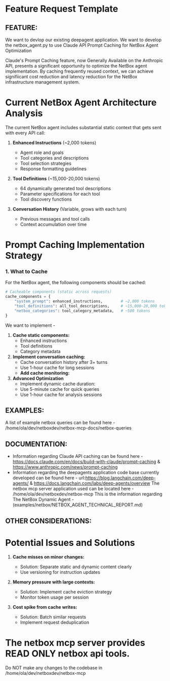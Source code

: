 # Feature Request Template

## FEATURE:
We want to devlop our existing deepagent application.
We want to develop the netbox_agent.py to use Claude API Prompt Caching for NetBox Agent Optimization

Claude's Prompt Caching feature, now Generally Available on the Anthropic API, presents a significant opportunity to optimize the NetBox agent implementation. By caching frequently reused context, we can achieve signifiicant cost reduction and latency reduction for the NetBox infrastructure management system.

# Current NetBox Agent Architecture Analysis
The current NetBox agent includes substantial static context that gets sent with every API call:

1. **Enhanced Instructions** (~2,000 tokens)
   - Agent role and goals
   - Tool categories and descriptions
   - Tool selection strategies
   - Response formatting guidelines

2. **Tool Definitions** (~15,000-20,000 tokens)
   - 64 dynamically generated tool descriptions
   - Parameter specifications for each tool
   - Tool discovery functions

3. **Conversation History** (Variable, grows with each turn)
   - Previous messages and tool calls
   - Context accumulation over time

# Prompt Caching Implementation Strategy
### 1. What to Cache

For the NetBox agent, the following components should be cached:

```python
# Cacheable components (static across requests)
cache_components = {
    "system_prompt": enhanced_instructions,        # ~2,000 tokens
    "tool_definitions": all_tool_descriptions,     # ~15,000-20,000 tokens
    "netbox_categories": tool_category_metadata,   # ~500 tokens
}
```
We want to implement -
1. **Cache static components:**
   - Enhanced instructions
   - Tool definitions
   - Category metadata
2. **Implement conversation caching:**
   - Cache conversation history after 3+ turns
   - Use 1-hour cache for long sessions
   - **Add cache monitoring:**
3. **Advanced Optimization**
    - Implement dynamic cache duration:
    - Use 5-minute cache for quick queries
    - Use 1-hour cache for analysis sessions

## EXAMPLES:
A list of example netbox queries can be found here - /home/ola/dev/netboxdev/netbox-mcp-docs/netbox-queries

## DOCUMENTATION:
- Information regarding Claude API caching can be found here - https://docs.claude.com/en/docs/build-with-claude/prompt-caching & https://www.anthropic.com/news/prompt-caching
- Information regarding the deepagents application code base currently developed can be found here - url:https://blog.langchain.com/deep-agents/ & https://docs.langchain.com/labs/deep-agents/overview
The netbox mcp server application used can be located here - /home/ola/dev/netboxdev/netbox-mcp
This is the information regarding The NetBox Dynamic Agent - (examples/netbox/NETBOX_AGENT_TECHNICAL_REPORT.md)

## OTHER CONSIDERATIONS:
# Potential Issues and Solutions

1. **Cache misses on minor changes:**
   - Solution: Separate static and dynamic content clearly
   - Use versioning for instruction updates

2. **Memory pressure with large contexts:**
   - Solution: Implement cache eviction strategy
   - Monitor token usage per session

3. **Cost spike from cache writes:**
   - Solution: Batch similar requests
   - Implement request deduplication

# The netbox mcp server provides READ ONLY netbox api tools.
Do NOT make any changes to the codebase in /home/ola/dev/netboxdev/netbox-mcp